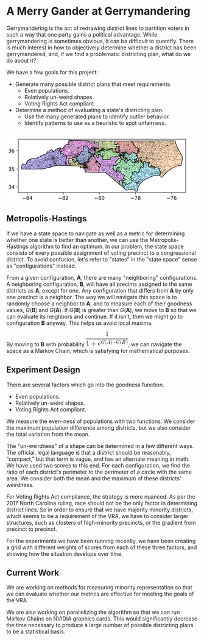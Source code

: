 A Merry Gander at Gerrymandering
==========

Gerrymandering is the act of redrawing district lines to partition voters in such a way that one party gains a political advantage.  While gerrymandering is sometimes obvious, it can be difficult to quantify.  There is much interest in how to objectively determine whether a district has been gerrymandered, and, if we find a problematic districting plan, what do we do about it?

We have a few goals for this project:
 - Generate many possible district plans that meet requirements.
     - Even populations.
     - Relatively un-weird shapes.
     - Voting Rights Act compliant.
 - Determine a method of evaluating a state's districting plan.
     - Use the many generated plans to identify outlier behavior.
     - Identify patterns to use as a heuristic to spot unfairness.

![NC MH run 250 step](https://github.com/marybarker/gerrymandering/blob/master/visuals/cropSampleNC.gif "North Carolina Congressional District Run")

## Metropolis-Hastings

If we have a state space to navigate as well as a metric for determining whether one state is better than another, we can use the Metropolis-Hastings algorithm to find an optimum.  In our problem, the state space consists of every possible assignment of voting precinct to a congressional district.  To avoid confusion, let's refer to "states" in the "state space" sense as "configurations" instead.

From a given configuration, **A**, there are many "neighboring" configurations.  A neighboring configuration, **B**, will have all precints assigned to the same districts as **A**, except for one.  Any configuration that differs from **A** by only one precinct is a neighbor.  The way we will navigate this space is to randomly choose a neighbor to **A**, and to measure each of their goodness values, *G*(**B**) and *G*(**A**).  If *G*(**B**) is greater than *G*(**A**), we move to **B** so that we can evaluate its neighbors and continue.  If it isn't, then we might go to configuration **B** anyway.  This helps us avoid local maxima.

By moving to **B** with probability ![Prob](https://github.com/marybarker/gerrymandering/blob/master/visuals/CodeCogsEqn.gif "Prob"), we can navigate the space as a Markov Chain, which is satisfying for mathematical purposes.

## Experiment Design

There are several factors which go into the goodness function.

 - Even populations.
 - Relatively un-weird shapes.
 - Voting Rights Act compliant.

We measure the even-ness of populations with two functions.  We consider the maximum population difference among districts, but we also consider the total variation from the mean.

The "un-weirdness" of a shape can be determined in a few different ways.  The official, legal language is that a district should be reasonably, "compact," but that term is vague, and has an alternate meaning in math.  We have used two scores to this end.  For each configuration, we find the ratio of each district's perimeter to the perimeter of a circle with the same area.  We consider both the mean and the maximum of these districts' weirdness.

For Voting Rights Act compliance, the strategy is more nuanced.  As per the 2017 North Carolina ruling, race should not be the only factor in determining district lines.  So in order to ensure that we have majority minority districts, which seems to be a requirement of the VRA, we have to consider larger structures, such as clusters of high-minority precincts, or the gradient from precinct to precinct.

For the experiments we have been running recently, we have been creating a grid with different weights of scores from each of these three factors, and showing how the situation develops over time.

## Current Work

We are working on methods for measuring minority representation so that we can evaluate whether our metrics are effective for meeting the goals of the VRA.

We are also working on parallelizing the algorithm so that we can run Markov Chains on NVIDIA graphics cards.  This would significantly decrease the time necessary to produce a large number of possible districting plans to be a statistical basis.
